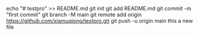 echo "# testpro" >> README.md
git init
git add README.md
git commit -m "first commit"
git branch -M main
git remote add origin https://github.com/xiamuqiong/testpro.git
git push -u origin main
this a new file
